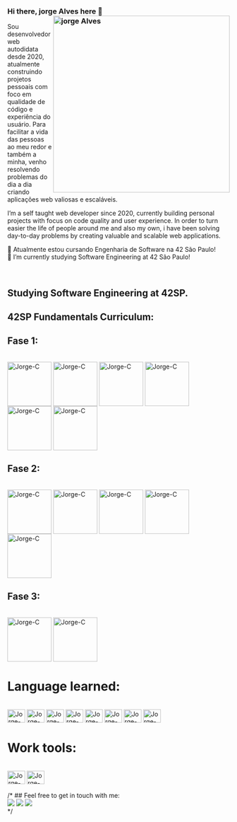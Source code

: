 ### Hi there, jorge Alves here 👋<img src="https://raw.githubusercontent.com/MicaelliMedeiros/micaellimedeiros/master/image/computer-illustration.png" min-width="400px" max-width="400px" width="400px" align="right" alt="jorge Alves">

Sou desenvolvedor web autodidata desde 2020, atualmente construindo projetos pessoais com foco em qualidade de código e experiência do usuário.  Para facilitar a vida das pessoas ao meu redor e também a minha, venho resolvendo problemas do dia a dia criando aplicações web valiosas e escaláveis.

I’m a self taught web developer since 2020, currently building personal projects with focus on code quality and user experience. In order to turn easier the life of people around me and also my own, i have been solving day-to-day problems by creating valuable and scalable web applications.

:rocket: Atualmente estou cursando Engenharia de Software na 42 São Paulo! <br />
:rocket: I’m currently studying Software Engineering at 42 São Paulo! 

<br>

## Studying Software Engineering at 42SP.

<!-- ## My current stats -->

<!-- <div>
  <a href="https://github.com/jorgeedualves">
  <img height="180em" src="https://github-readme-stats.vercel.app/api?username=jorgeedualves&show_icons=true&theme=dracula&include_all_commits=true&count_private=true"/>
  <img height="180em" src="https://github-readme-stats.vercel.app/api/top-langs/?username=jorgeedualves&layout=compact&langs_count=16&theme=dracula"/>
  <br>
</div> -->

## 42SP Fundamentals Curriculum:
  
## Fase 1:

<div style="display: inline_block"><br>
   
  <img align="center" alt="Jorge-C" height="100" width="100" src="https://game.42sp.org.br/static/assets/achievements/libftm.png" />
  <img align="center" alt="Jorge-C" height="100" width="100" src="https://game.42sp.org.br/static/assets/achievements/get_next_linem.png" />
  <img align="center" alt="Jorge-C" height="100" width="100" src="https://game.42sp.org.br/static/assets/achievements/ft_printfm.png" />
  <img align="center" alt="Jorge-C" height="100" width="100" src="https://game.42sp.org.br/static/assets/achievements/born2beroote.png" />
  <img align="center" alt="Jorge-C" height="100" width="100" src="https://game.42sp.org.br/static/assets/achievements/so_longm.png" />
  <img align="center" alt="Jorge-C" height="100" width="100" src="https://game.42sp.org.br/static/assets/achievements/minitalkm.png" />
</div>

  ## Fase 2:
  
<div style="display: inline_block"><br>
 
  <img align="center" alt="Jorge-C" height="100" width="100" src="https://game.42sp.org.br/static/assets/achievements/push_swape.png" />
  <img align="center" alt="Jorge-C" height="100" width="100" src="https://game.42sp.org.br/static/assets/achievements/minishelle.png" />
  <img align="center" alt="Jorge-C" height="100" width="100" src="https://game.42sp.org.br/static/assets/achievements/philosopherse.png" />
  <img align="center" alt="Jorge-C" height="100" width="100" src="https://game.42sp.org.br/static/assets/achievements/netpracticee.png" />
  <img align="center" alt="Jorge-C" height="100" width="100" src="https://game.42sp.org.br/static/assets/achievements/cub3dm.png" /><br>
  
</div> 

  ## Fase 3:
  
<div style="display: inline_block"><br>
 
  <img align="center" alt="Jorge-C" height="100" width="100" src="https://game.42sp.org.br/static/assets/achievements/cppe.png" />
  <img align="center" alt="Jorge-C" height="100" width="100" src="https://game.42sp.org.br/static/assets/achievements/inceptione.png" />
  
</div> 

# Language learned:

<div style="display: inline_block"><br>
  
  <img align="center" alt="Jorge-C" height="30" width="40" src="https://cdn.jsdelivr.net/gh/devicons/devicon/icons/bash/bash-original.svg" />
  <img align="center" alt="Jorge-C" height="30" width="40" src="https://cdn.jsdelivr.net/gh/devicons/devicon/icons/c/c-original.svg" />
  <img align="center" alt="Jorge-C" height="30" width="40" src="https://cdn.jsdelivr.net/gh/devicons/devicon/icons/cplusplus/cplusplus-original.svg" />
  <img align="center" alt="Jorge-C" height="30" width="40" src="https://cdn.jsdelivr.net/gh/devicons/devicon/icons/javascript/javascript-original.svg" />
  <img align="center" alt="Jorge-C" height="30" width="40" src="https://cdn.jsdelivr.net/gh/devicons/devicon/icons/html5/html5-original.svg" />
  <img align="center" alt="Jorge-C" height="30" width="40" src="https://cdn.jsdelivr.net/gh/devicons/devicon/icons/css3/css3-original.svg" />
  <img align="center" alt="Jorge-C" height="30" width="40" src="https://cdn.jsdelivr.net/gh/devicons/devicon/icons/git/git-original.svg" />
  <img align="center" alt="Jorge-C" height="30" width="40" src="https://cdn.jsdelivr.net/gh/devicons/devicon/icons/python/python-original.svg" />
  


</div>
  
  # Work tools:

<div style="display: inline_block"><br>
  
  <img  align="center" alt="Jorge-C" height="30" width="40" src="https://cdn.jsdelivr.net/gh/devicons/devicon/icons/vscode/vscode-original.svg" />
  <img  align="center" alt="Jorge-C" height="30" width="40" src="https://cdn.jsdelivr.net/gh/devicons/devicon/icons/linux/linux-original.svg" />
  
</div>
<br>
/*  
## Feel free to get in touch with me:
 <div>
  <a href="https://instagram.com/devjota" target="_blank"><img src="https://img.shields.io/badge/-Instagram-%23E4405F?style=for-the-badge&logo=instagram&logoColor=white" target="_blank"></a>
  <a href = "mailto:jorgeedualves84@gmail.com"><img src="https://img.shields.io/badge/-Gmail-%23333?style=for-the-badge&logo=gmail&logoColor=white" target="_blank"></a>
  <a href="https://www.linkedin.com/in/jorge-eduardo-alves-094b4331/" target="_blank"><img src="https://img.shields.io/badge/-LinkedIn-%230077B5?style=for-the-badge&logo=linkedin&logoColor=white" target="_blank"></a> 
</div>
*/
